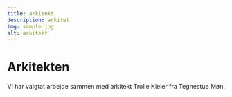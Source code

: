 ```yaml
---
title: arkitekt
description: arkitet
img: sample.jpg
alt: arkitekt
---
```


# Arkitekten

Vi har valgtat arbejde sammen med arkitekt Trolle Kieler fra Tegnestue Møn.
